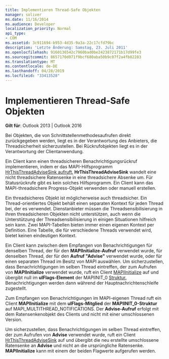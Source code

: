 ```yaml
---
title: Implementieren Thread-Safe Objekten
manager: soliver
ms.date: 11/16/2014
ms.audience: Developer
localization_priority: Normal
api_type:
- COM
ms.assetid: 3c911694-b953-4d35-9a3a-22c17cfd79bc
description: 'Letzte Änderung: Samstag, 23. Juli 2011'
ms.openlocfilehash: 9160136542c7960bad0be2423872171b17d99fe3
ms.sourcegitcommit: 8657170d071f9bcf680aba50b9c07f2a4fb82283
ms.translationtype: MT
ms.contentlocale: de-DE
ms.lasthandoff: 04/28/2019
ms.locfileid: "33413528"
---
```

# <a name="implementing-thread-safe-objects"></a>Implementieren Thread-Safe Objekten

  
  
**Gilt für**: Outlook 2013 | Outlook 2016 
  
Bei Objekten, die von Schnittstellenmethodesaufrufen direkt zurückgegeben werden, liegt es in der Verantwortung des Anbieters, die Threadsicherheit sicherzustellen. Bei Rückrufobjekten liegt es in der Verantwortung der Clientanwendung.
  
Ein Client kann einen threadsicheren Benachrichtigungsrückruf implementieren, indem er das MAPI-Hilfsprogramm [HrThisThreadAdviseSink aufruft.](hrthisthreadadvisesink.md) **HrThisThreadAdviseSink** wandelt eine nicht threadsichere Ratensenke in eine threadsichere Absenke um. Für Statusrückrufe gibt es kein solches Hilfsprogramm. Ein Client kann das MAPI-threadsichere Progress-Objekt verwenden oder manuell erstellen. 
  
Ein threadsicheres Objekt ist möglicherweise auch threadsicher. Ein Thread-orientiertes Objekt behält einen separaten Kontext für jeden Thread bei, der es verwendet. Dienstanbieter müssen die Threadsensibilisierung in ihren threadsicheren Objekten nicht unterstützen, auch wenn die Unterstützung der Threadsensibilisierung in einigen Situationen hilfreich sein kann. Zwei MAPI-Tabellen bieten immer einen eigenen Kontext per Definition. Eine Tabelle, die für verschiedene Threads verwendet wird, bietet keinen eindeutigen Kontext.
  
Ein Client kann zwischen dem Empfangen von Benachrichtigungen für denselben Thread, der für den **MAPIInitialize-Aufruf** verwendet wurde, für denselben Thread, der für den **Aufruf "Advise"** verwendet wurde, oder für einen separaten Thread im Besitz von MAPI auswählen. Um sicherzustellen, dass Benachrichtigungen im selben Thread eintreffen, der zum Aufrufen von **MAPIInitialize** verwendet wurde, ruft ein Client [MAPIInitialize](mapiinitialize.md) auf und übergibt null im **ulFlags-Element** der MAPIINIT_0 [Struktur.](mapiinit_0.md) Benachrichtigungen werden dann während der Hauptnachrichtenschleife zugestellt. 
  
Zum Empfangen von Benachrichtigungen im MAPI-eigenen Thread ruft ein Client **MAPIInitialize** mit dem **ulFlags-Mitglied** der **MAPIINIT_0-Struktur** auf MAPI_MULTITHREAD_NOTIFICATIONS. Der **Advise-Aufruf** erfolgt mit dem Ratensenkenobjekt des Clients und nicht mit einer umschlossenen Version. 
  
Um sicherzustellen, dass Benachrichtigungen im selben Thread eintreffen, der zum Aufrufen von **Advise** verwendet wurde, ruft ein Client [HrThisThreadAdviseSink](hrthisthreadadvisesink.md) auf und übergibt die neu erstellte umschlossene Ratensenke an **Advise** und nicht an die ursprüngliche Ratensenke. **MAPIInitialize** kann mit einem der beiden Flagwerte aufgerufen werden. 
  

